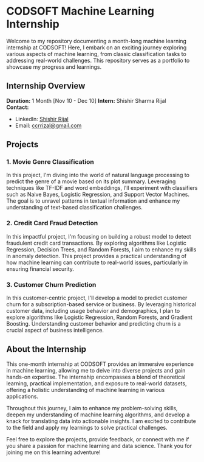 
# CODSOFT Machine Learning Internship

Welcome to my repository documenting a month-long machine learning internship at CODSOFT! Here, I embark on an exciting journey exploring various aspects of machine learning, from classic classification tasks to addressing real-world challenges. This repository serves as a portfolio to showcase my progress and learnings.

## Internship Overview

**Duration:** 1 Month [Nov 10 - Dec 10]
**Intern:** Shishir Sharma Rijal  
**Contact:**
- LinkedIn: [Shishir Rijal](https://www.linkedin.com/in/ShishirRijal)
- Email: ccrrizal@gmail.com

## Projects

### 1. Movie Genre Classification

In this project, I'm diving into the world of natural language processing to predict the genre of a movie based on its plot summary. Leveraging techniques like TF-IDF and word embeddings, I'll experiment with classifiers such as Naive Bayes, Logistic Regression, and Support Vector Machines. The goal is to unravel patterns in textual information and enhance my understanding of text-based classification challenges.
<!--
- **Folder:** `movie_genre_classification`
- **Code:** Implementation details can be found in the `code/` directory.
- **Data:** Relevant datasets are stored in the `data/` directory.
- **Documentation:** Check out `docs/` for additional project documentation.
-->
### 2. Credit Card Fraud Detection

In this impactful project, I'm focusing on building a robust model to detect fraudulent credit card transactions. By exploring algorithms like Logistic Regression, Decision Trees, and Random Forests, I aim to enhance my skills in anomaly detection. This project provides a practical understanding of how machine learning can contribute to real-world issues, particularly in ensuring financial security.

<!-- - **Folder:** `credit_card_fraud_detection`
- **Code:** Implementation details can be found in the `/` directory.
- **Data:** The necessary datasets are stored in the `data/` directory.
-->
### 3. Customer Churn Prediction

In this customer-centric project, I'll develop a model to predict customer churn for a subscription-based service or business. By leveraging historical customer data, including usage behavior and demographics, I plan to explore algorithms like Logistic Regression, Random Forests, and Gradient Boosting. Understanding customer behavior and predicting churn is a crucial aspect of business intelligence.
<!--
- **Folder:** `customer_churn_prediction`
- **Code:** Implementation details can be found in the `/` directory.
- **Data:** The necessary datasets are stored in the `data/` directory.
- **Documentation:** Explore `docs/` for additional project documentation.
-->
## About the Internship

This one-month internship at CODSOFT provides an immersive experience in machine learning, allowing me to delve into diverse projects and gain hands-on expertise. The internship encompasses a blend of theoretical learning, practical implementation, and exposure to real-world datasets, offering a holistic understanding of machine learning in various applications.

Throughout this journey, I aim to enhance my problem-solving skills, deepen my understanding of machine learning algorithms, and develop a knack for translating data into actionable insights. I am excited to contribute to the field and apply my learnings to solve practical challenges.

Feel free to explore the projects, provide feedback, or connect with me if you share a passion for machine learning and data science. Thank you for joining me on this learning adventure!
